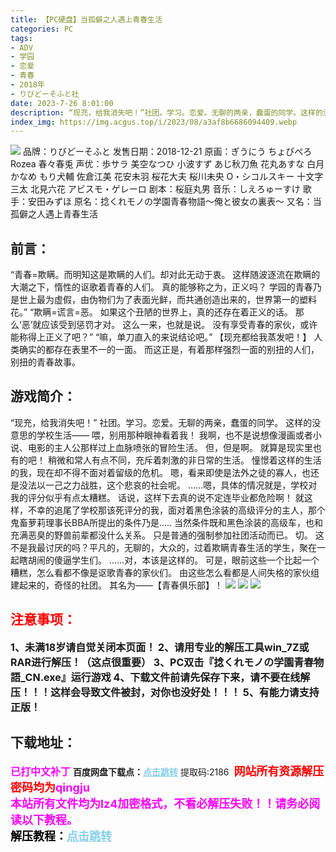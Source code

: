 ```yaml
---
title: 【PC硬盘】当孤僻之人遇上青春生活
categories: PC
tags:
- ADV
- 学园
- 恋爱
- 青春
- 2018年
- りびどーそふと社
date: 2023-7-26 8:01:00
description: “现充，给我消失吧！”社团。学习。恋爱。无聊的两亲，蠢蛋的同学。这样的没意思的学校生活——喂，别用那种眼神看着我！我啊，也不是说想像漫画或者小说、电影的主人公那样过上血脉喷张的冒险生活。但，但是啊。就算是现实里也有的吧！
index_img: https://img.acgus.top/i/2023/08/a3af8b6686094409.webp
---
```

![](https://img.acgus.top/i/2023/08/a3af8b6686094409.webp)
品牌：りびどーそふと
发售日期：2018-12-21
原画：ぎうにう ちょびぺろ Rozea 春々春兎
声优：歩サラ 美空なつひ 小波すず あじ秋刀魚 花丸あすな 白月かなめ もり犬輔 佐倉江美 花安未羽 桜花大夫 桜川未央 O・シコルスキー 十文字三太 北見六花 アビスモ・ゲレーロ
剧本：桜庭丸男
音乐：しえろゅーすけ
歌手：安田みずほ
原名：捻くれモノの学園青春物語～俺と彼女の裏表～
又名：当孤僻之人遇上青春生活

## 前言：
“青春=欺瞒。而明知这是欺瞒的人们。却对此无动于衷。
这样随波逐流在欺瞒的大潮之下，惰性的讴歌着青春的人们。
真的能够称之为，正义吗？
学园的青春乃是世上最为虚假，由伪物们为了表面光鲜，而共通创造出来的，世界第一的塑料花。”
“欺瞒=谎言=恶。
如果这个丑陋的世界上，真的还存在着正义的话。
那么‘恶’就应该受到惩罚才对。
这么一来，也就是说。
没有享受青春的家伙，或许能称得上正义了吧？”
“嘛，单刀直入的来说结论吧。”
【现充都给我蒸发吧！】
人类确实的都存在表里不一的一面。
而这正是，有着那样强烈一面的别扭的人们，别扭的青春故事。

## 游戏简介：
“现充，给我消失吧！”
社团。学习。恋爱。无聊的两亲，蠢蛋的同学。
这样的没意思的学校生活——
喂，别用那种眼神看着我！
我啊，也不是说想像漫画或者小说、电影的主人公那样过上血脉喷张的冒险生活。
但，但是啊。
就算是现实里也有的吧！
稍微和常人有点不同，充斥着刺激的非日常的生活。
憧憬着这样的生活的我，现在却不得不面对着留级的危机。
嗯，看来即使是法外之徒的寡人，也还是没法以一己之力战胜，这个悲哀的社会呢。
……嗯，具体的情况就是，学校对我的评分似乎有点太糟糕。
话说，这样下去真的说不定连毕业都危险啊！
就这样，不幸的追尾了学校那该死评分的我，面对着黑色涂装的高级评分的主人，那个鬼畜萝莉理事长BBA所提出的条件乃是.....
当然条件既和黑色涂装的高级车，也和充满恶臭的野兽前辈都没什么关系。
只是普通的强制参加社团活动而已。
切。
这不是我最讨厌的吗？平凡的，无聊的，大众的，过着欺瞒青春生活的学生，聚在一起瞎胡闹的傻逼学生们。
……对，本该是这样的。
可是，眼前这些一个比起一个糟糕，怎么看都不像是讴歌青春的家伙们。
由这些怎么看都是人间失格的家伙组建起来的，奇怪的社团。
其名为——【青春俱乐部】！
![](https://img.acgus.top/i/2023/08/852da236e6094415.webp)
![](https://img.acgus.top/i/2023/08/12b81268b1094413.webp)
![](https://img.acgus.top/i/2023/08/26c1aeff3c094411.webp)






## <font color=#FF0000 >注意事项：</font>
<font size=3><b>1、未满18岁请自觉关闭本页面！
2、请用专业的解压工具win_7Z或RAR进行解压！（这点很重要）
3、PC双击『捻くれモノの学園青春物語_CN.exe』运行游戏
4、下载文件前请先保存下来，请不要在线解压！！！这样会导致文件被封，对你也没好处！！！
5、有能力请支持正版！</b></font>

## 下载地址：
<font color=#FF00FF size=3><b>已打中文补丁</b></font>
<b>百度网盘下载点：</b><a href="https://pan.baidu.com/s/1FQQsqh7tsit4wXjUib4mGw?pwd=2186" style="color: #87CEEB;"><b>点击跳转</b></a> 提取码:2186
<a style="padding: 0" href="https://post.qingju.org/AD/"><img style="max-width:100%" src="https://img.acgus.top/i/2024/07/478f689b8021d8d499ab43d21acf137a.gif" alt=""></a>
<b><font color=#FF0000 size=4>网站所有资源解压密码均为</b></font><b><font color=#FF00FF size=4>qingju</font><font color=#FF0000 ></font></b><br><b><font color=#FF00FF size=4>本站所有文件均为lz4加密格式，不看必解压失败！！请务必阅读以下教程。</b></font><br><b><font color=#000 size=4>解压教程：</b><a href="https://post.qingju.org/tutorial/000/" style="color: #87CEEB;"><b>点击跳转</b></a>
